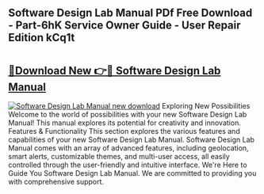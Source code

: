 ## Software Design Lab Manual PDf Free Download - Part-6hK Service Owner Guide - User Repair Edition kCq1t

# <h2><a href="http://bc61005.oget.top/?id=Software+Design+Lab+Manual">🔗Download New 👉🔴 Software Design Lab Manual</a></h2>

[![Software Design Lab Manual new download](https://i.imgur.com/5g1atiW.png)](http://bc61005.oget.top/?id=Software+Design+Lab+Manual)
Exploring New Possibilities Welcome to the world of possibilities with your new Software Design Lab Manual! This manual explores its potential for creativity and innovation. Features & Functionality This section explores the various features and capabilities of your new Software Design Lab Manual. Software Design Lab Manual comes with an array of advanced features, including geolocation, smart alerts, customizable themes, and multi-user access, all easily controlled through the user-friendly and intuitive interface. We're Here to Guide You Software Design Lab Manual. We are committed to providing you with comprehensive support.
